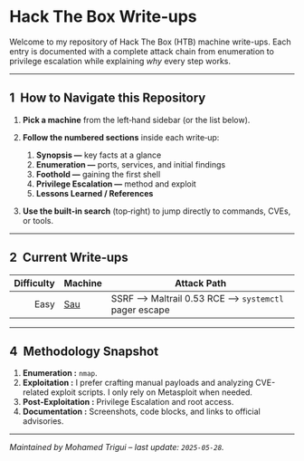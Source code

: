 # Hack The Box Write‑ups
Welcome to my repository of Hack The Box (HTB) machine write-ups. Each entry is documented with a complete attack chain from enumeration to privilege escalation while explaining *why* every step works.

---

## 1  How to Navigate this Repository

1. **Pick a machine** from the left‑hand sidebar (or the list below).

2. **Follow the numbered sections** inside each write‑up:

   1. **Synopsis —** key facts at a glance
   2. **Enumeration —** ports, services, and initial findings
   3. **Foothold —** gaining the first shell
   4. **Privilege Escalation —** method and exploit
   5. **Lessons Learned / References**

3. **Use the built‑in search** (top‑right) to jump directly to commands, CVEs, or tools.


---

## 2  Current Write‑ups

| Difficulty | Machine           | Attack Path                                             |
| ---------: | ----------------- | ------------------------------------------------------- |
|       Easy | [Sau](Sau/Sau.md) | SSRF --> Maltrail 0.53 RCE --> `systemctl` pager escape |  

<!-- Add rows here as new write‑ups are published. -->

---

## 4  Methodology Snapshot

1. **Enumeration :**  `nmap`.
2. **Exploitation :**  I prefer crafting manual payloads and analyzing CVE-related exploit scripts. I only rely on Metasploit when needed.
3. **Post‑Exploitation :**  Privilege Escalation and root access.
4. **Documentation :**  Screenshots, code blocks, and links to official advisories.

---

*Maintained by Mohamed Trigui – last update: `2025‑05‑28`.*

